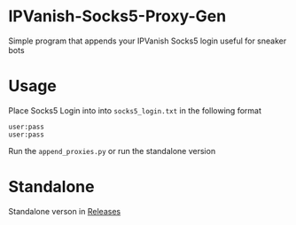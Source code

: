 # IPVanish-Socks5-Proxy-Gen
Simple program that appends your IPVanish Socks5 login useful for sneaker bots

# Usage
Place Socks5 Login into into `socks5_login.txt` in the following format
```
user:pass
user:pass
```

Run the `append_proxies.py` or run the standalone version



# Standalone
Standalone verson in [Releases](https://github.com/Jason-S-Wu/IPVanish-Socks5-Proxy-Gen/releases)
